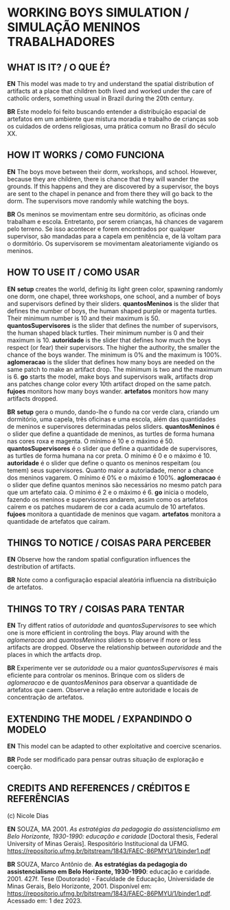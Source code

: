 # WORKING BOYS SIMULATION / SIMULAÇÃO MENINOS TRABALHADORES

## WHAT IS IT? / O QUE É?

**EN**
This model was made to try and understand the spatial distribution of artifacts at a place that children both lived and worked under the care of catholic orders, something usual in Brazil during the 20th century.

**BR**
Este modelo foi feito buscando entender a distribuição espacial de artefatos em um ambiente que mistura moradia e trabalho de crianças sob os cuidados de ordens religiosas, uma prática comum no Brasil do século XX.

## HOW IT WORKS / COMO FUNCIONA

**EN**
The boys move between their dorm, workshops, and school. However, because they are children, there is chance that they will wander the grounds. If this happens and they are discovered by a supervisor, the boys are sent to the chapel in penance and from there they will go back to the dorm.
The supervisors move randomly while watching the boys.

**BR**
Os meninos se movimentam entre seu dormitório, as oficinas onde trabalham e escola. Entretanto, por serem crianças, há chances de vagarem pelo terreno. Se isso acontecer e forem encontrados por qualquer supervisor, são mandadas para a capela em penitência e, de lá voltam para o dormitório.
Os supervisorem se movimentam aleatoriamente vigiando os meninos.

## HOW TO USE IT / COMO USAR

**EN**
**setup** creates the world, definig its light green color, spawning randomly one dorm, one chapel, three workshops, one school,  and a number of boys and supervisors defined by their sliders.
**quantosMeninos** is the slider that defines the number of boys, the human shaped purple or magenta turtles. Their minimum number is 10 and their maximum is 50.
**quantosSupervisores** is the slider that defines the number of supervisors, the human shaped black turtles. Their minimum number is 0 and their maximum is 10.
**autoridade** is the slider that defines how much the boys respect (or fear) their supervisors. The higher the authority, the smaller the chance of the boys wander. The minimum is 0% and the maximum is 100%.
**aglomeracao** is the slider that defines how many boys are needed on the same patch to make an artifact drop. The minimum is two and the maximum is 6.
**go** starts the model, make boys and supervisors walk, artifacts drop ans patches change color every 10th artifact droped on the same patch.
**fujoes** monitors how many boys wander.
**artefatos** monitors how many artifacts dropped.

**BR**
**setup** gera o mundo, dando-lhe o fundo na cor verde clara, criando um dormitório, uma capela, três oficinas e uma escola, além das quantidades de meninos e supervisores determinadas pelos sliders.
**quantosMeninos** é o slider que define a quantidade de meninos, as turtles de forma humana nas cores roxa e magenta. O mínimo é 10 e o máximo é 50.
**quantosSupervisores** é o slider que define a quantidade de supervisores, as turtles de forma humana na cor preta. O mínimo é 0 e o máximo é 10.
**autoridade** é o slider que define o quanto os meninos respeitam (ou temem) seus supervisores. Quanto maior a autoriadade, menor a chance dos meninos vagarem. O mínimo é 0% e o máximo é 100%.
**aglomeracao** é o slider que define quantos meninos são necessários no mesmo patch para que um artefato caia. O mínimo é 2 e o máximo é 6.
**go** inicia o modelo, fazendo os meninos e supervisores andarem, assim como os artefatos caírem e os patches mudarem de cor a cada acumulo de 10 artefatos.
**fujoes** monitora a quantidade de meninos que vagam.
**artefatos** monitora a quantidade de artefatos que caíram.

## THINGS TO NOTICE / COISAS PARA PERCEBER

**EN**
Observe how the random spatial configuration influences the destribution of artifacts.


**BR**
Note como a configuração espacial aleatória influencia na distribuição de artefatos.

## THINGS TO TRY / COISAS PARA TENTAR

**EN**
Try diffent ratios of *autoridade* and *quantosSupervisores* to see which one is more efficient in controling the boys.
Play around with the *aglomeracao* and *quantosMeninos* sliders to observe if more or less artifacts are dropped.
Observe the relationship between *autoridade* and the places in which the artfacts drop.

**BR**
Experimente ver se *autoridade* ou a maior *quantosSupervisores* é mais eficiente para controlar os meninos.
Brinque com os sliders de *aglomeracao* e de *quantosMeninos* para observar a quantidade de artefatos que caem.
Observe a relação entre autoridade e locais de concentração de artefatos.

## EXTENDING THE MODEL / EXPANDINDO O MODELO

**EN**
This model can be adapted to other exploitative and coercive scenarios.

**BR**
Pode ser modificado para pensar outras situação de exploração e coerção.

## CREDITS AND REFERENCES / CRÉDITOS E REFERÊNCIAS

(c) Nicole Dias

**EN**
SOUZA, MA 2001. *As estratégias da pedagogia do assistencialismo em Belo Horizonte, 1930-1990: educação e caridade* [Doctoral thesis, Federal University of Minas Gerais]. Respositório Institucional da UFMG. https://repositorio.ufmg.br/bitstream/1843/FAEC-86PMYU/1/binder1.pdf

**BR**
SOUZA, Marco Antônio de. **As estratégias da pedagogia do assistencialismo em Belo Horizonte, 1930-1990**: educação e caridade. 2001. 427f. Tese (Doutorado) - Faculdade de Educação, Universidade de Minas Gerais, Belo Horizonte, 2001. Disponível em: https://repositorio.ufmg.br/bitstream/1843/FAEC-86PMYU/1/binder1.pdf. Acessado em: 1 dez 2023.
